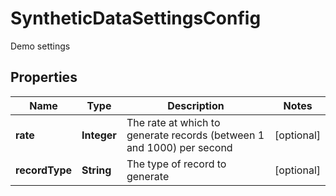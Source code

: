 

# SyntheticDataSettingsConfig

Demo settings

## Properties

| Name | Type | Description | Notes |
|------------ | ------------- | ------------- | -------------|
|**rate** | **Integer** | The rate at which to generate records (between 1 and 1000) per second |  [optional] |
|**recordType** | **String** | The type of record to generate |  [optional] |



